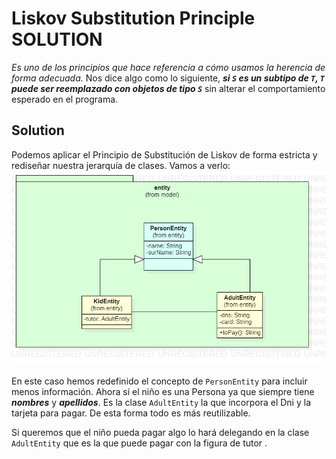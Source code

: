 # Liskov Substitution Principle SOLUTION

_Es uno de los principios que hace referencia a cómo usamos la herencia de forma adecuada._
Nos dice algo como lo siguiente, _**si `S` es un subtipo de `T`, `T` puede ser reemplazado con objetos de tipo `S`**_ 
sin alterar el comportamiento esperado en el programa.

## Solution
Podemos aplicar el Principio de Substitución de Liskov de forma estricta y rediseñar nuestra jerarquía de clases. Vamos a verlo:
![alt text](https://raw.githubusercontent.com/edfern/principios-SOLID/liskov-substitution-principle-solution/Class%20Diagram/liskov-substitution-principle-SOLUTION.png)

En este caso hemos redefinido el concepto de `PersonEntity` para incluir menos información. 
Ahora sí el niño es una Persona ya que siempre tiene **_nombres_** y **_apellidos_**. 
Es la clase `AdultEntity` la que incorpora el Dni y la tarjeta para pagar. De esta forma todo es más reutilizable. 

Si queremos que el niño pueda pagar algo lo hará delegando en la clase `AdultEntity` que es la que puede pagar con la figura de tutor . 